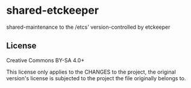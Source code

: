 # shared-etckeeper
shared-maintenance to the /etcs' version-controlled by etckeeper

## License
Creative Commons BY-SA 4.0+

This license only applies to the CHANGES to the project, the original version's license is subjected to the project the file originally belongs to.

